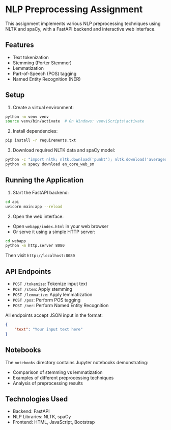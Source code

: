 # NLP Preprocessing Assignment

This assignment implements various NLP preprocessing techniques using NLTK and spaCy, with a FastAPI backend and interactive web interface.

## Features

- Text tokenization
- Stemming (Porter Stemmer)
- Lemmatization
- Part-of-Speech (POS) tagging
- Named Entity Recognition (NER)

## Setup

1. Create a virtual environment:
```bash
python -m venv venv
source venv/bin/activate  # On Windows: venv\Scripts\activate
```

2. Install dependencies:
```bash
pip install -r requirements.txt
```

3. Download required NLTK data and spaCy model:
```bash
python -c "import nltk; nltk.download('punkt'); nltk.download('averaged_perceptron_tagger'); nltk.download('wordnet'); nltk.download('maxent_ne_chunker'); nltk.download('words')"
python -m spacy download en_core_web_sm
```

## Running the Application

1. Start the FastAPI backend:
```bash
cd api
uvicorn main:app --reload
```

2. Open the web interface:
- Open `webapp/index.html` in your web browser
- Or serve it using a simple HTTP server:
```bash
cd webapp
python -m http.server 8080
```
Then visit `http://localhost:8080`

## API Endpoints

- `POST /tokenize`: Tokenize input text
- `POST /stem`: Apply stemming
- `POST /lemmatize`: Apply lemmatization
- `POST /pos`: Perform POS tagging
- `POST /ner`: Perform Named Entity Recognition

All endpoints accept JSON input in the format:
```json
{
    "text": "Your input text here"
}
```

## Notebooks

The `notebooks` directory contains Jupyter notebooks demonstrating:
- Comparison of stemming vs lemmatization
- Examples of different preprocessing techniques
- Analysis of preprocessing results

## Technologies Used

- Backend: FastAPI
- NLP Libraries: NLTK, spaCy
- Frontend: HTML, JavaScript, Bootstrap 